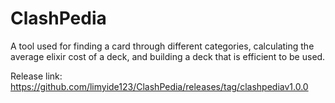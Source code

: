 # ClashPedia
A tool used for finding a card through different categories, calculating the average elixir cost of a deck, and building a deck that is efficient to be used.

Release link: https://github.com/limyide123/ClashPedia/releases/tag/clashpediav1.0.0